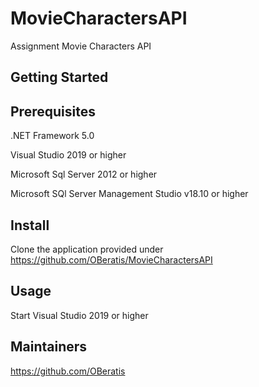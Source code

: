 # MovieCharactersAPI
Assignment Movie Characters API

## Getting Started

## Prerequisites

.NET Framework 5.0

Visual Studio 2019 or higher

Microsoft Sql Server 2012 or higher

Microsoft SQl Server Management Studio v18.10 or higher

## Install

Clone the application provided under https://github.com/OBeratis/MovieCharactersAPI

## Usage

Start Visual Studio 2019 or higher

## Maintainers

<https://github.com/OBeratis>
